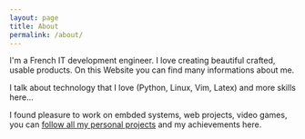```yaml
---
layout: page
title: About
permalink: /about/
---
```

I'm a French IT development engineer. I love creating beautiful crafted, usable products. On this Website you can find many informations about me.

I talk about technology that I love (Python, Linux, Vim, Latex) and more skills here...

I found pleasure to work on embded systems, web projects, video games, you can [follow all my personal projects](https://github.com/4383) and my achievements here.

